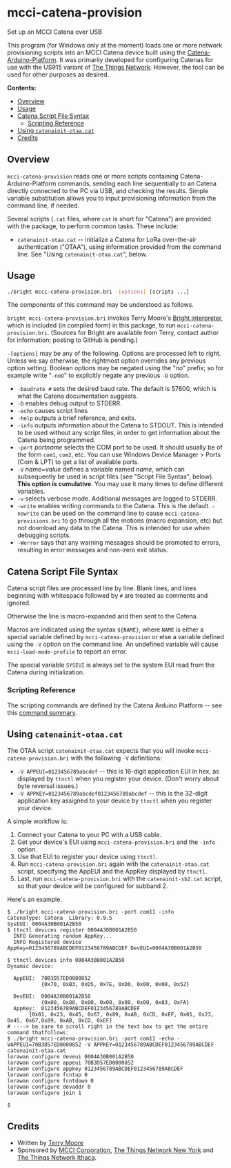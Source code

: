 # mcci-catena-provision

Set up an MCCI Catena over USB

This program (for Windows only at the moment) loads one or more network provisioning scripts into an MCCI Catena device built using the [Catena-Arduino-Platform](https://github.com/mcci-catena/Catena-Arduino-Platform). It was primarily developed for configuring Catenas for use with the US915 variant of [The Things Network](https://thethingsnetwork.org). However, the tool can be used for other purposes as desired.

**Contents:**

<!-- TOC depthFrom:2 -->

- [Overview](#overview)
- [Usage](#usage)
- [Catena Script File Syntax](#catena-script-file-syntax)
	- [Scripting Reference](#scripting-reference)
- [Using `catenainit-otaa.cat`](#using-catenainit-otaacat)
- [Credits](#credits)

<!-- /TOC -->

## Overview

`mcci-catena-provision` reads one or more scripts containing Catena-Arduino-Platform commands, sending each line sequentially to an Catena directly connected to the PC via USB, and checking the results. Simple variable substitution allows you to input provisioning information from the command line, if needed.

Several scripts (`.cat` files, where `cat` is short for "Catena") are provided with the package, to perform common tasks. These include:

* `catenainit-otaa.cat` -- initialize a Catena for LoRa over-the-air authentication ("OTAA"), using information provided from the command line. See "Using `catenainit-otaa.cat`", below.

## Usage

```bash
./bright mcci-catena-provision.bri -[options] [scripts ...]
```

The components of this command may be understood as follows.

`bright mcci-catena-provision.bri` invokes Terry Moore's [Bright interpreter](http://www.lua.org/wshop08.html#moore), which is included (in compiled form) in this package, to run `mcci-catena-provision.bri`. (Sources for Bright are available from Terry, contact author for information; posting to GitHub is pending.)

`-[options]` may be any of the following. Options are processed left to right. Unless we say otherwise, the rightmost option overrides any previous option setting. Boolean options may be negated using the "no" prefix; so for example write "`-noD`" to explicitly negate any previous `-D` option.

* `-baudrate #` sets the desired baud rate. The default is 57600, which is what the Catena documentation suggests.
* `-D` enables debug output to STDERR.
* `-echo` causes script lines
* `-help` outputs a brief reference, and exits.
* `-info` outputs information about the Catena to STDOUT. This is intended to be used without any script files, in order to get information about the Catena being programmed.
* `-port` _portname_ selects the COM port to be used. It should usually be of the form `com1`, `com2`, etc. You can use Windows Device Manager > Ports (Com & LPT) to get a list of available ports.
* `-V` _name_=_value_ defines a variable named _name_, which can subsequently be used in script files (see "Script File Syntax", below). __This option is cumulative__. You may use it many times to define different variables.
* `-v` selects verbose mode. Additional messages are logged to STDERR.
* `-write` enables writing commands to the Catena. This is the default. `-nowrite` can be used on the command line to cause `mcci-catena-provisions.bri` to go through all the motions (macro expansion, etc) but not download any data to the Catena. This is intended for use when debugging scripts.
* `-Werror` says that any warning messages should be promoted to errors, resulting in error messages and non-zero exit status.

## Catena Script File Syntax

Catena script files are processed line by line. Blank lines, and lines beginning with whitespace followed by `#` are treated as comments and ignored.

Otherwise the line is macro-expanded and then sent to the Catena.

Macros are indicated using the syntax `${NAME}`, where `NAME` is either a special variable defined by `mcci-catena-provision` or else a variable defined using the `-V` option on the command line. An undefined variable will cause `mcci-load-mode-profile` to report an error.

The special variable `SYSEUI` is always set to the system EUI read from the Catena during initialization.

### Scripting Reference

The scripting commands are defined by the Catena Arduino Platform -- see this [command summary](https://github.com/mcci-catena/Catena-Arduino-Platform#command-summary).

## Using `catenainit-otaa.cat`

The OTAA script `catenainit-otaa.cat` expects that you will invoke `mcci-catena-provision.bri` with the following `-V` definitions:

* `-V APPEUI=0123456789abcdef` -- this is 16-digit application EUI in hex, as displayed by `ttnctl` when you register your device. (Don't worry about byte reversal issues.)
* `-V APPKEY=0123456789abcdef0123456789abcdef` -- this is the 32-digit application key assigned to your device by `ttnctl` when you register your device.

A simple workflow is:

1. Connect your Catena to your PC with a USB cable.
2. Get your device's EUI using `mcci-catena-provision.bri` and the `-info` option.
3. Use that EUI to register your device using `ttnctl`.
4. Run `mcci-catena-provision.bri` again with the `catenainit-otaa.cat` script, specifying the AppEUI and the AppKey displayed by `ttnctl`.
5. Last, run `mcci-catena-provision.bri` with the `catenainit-sb2.cat` script, so that your device will be configured for subband 2.

Here's an example.

```console
$ ./bright mcci-catena-provision.bri -port com11 -info
CatenaType: Catena  Library: 0.9.5
SysEUI: 0004A30B001A2B50
$ ttnctl devices register 0004A30B001A2B50
  INFO Generating random AppKey...
  INFO Registered device                       AppKey=0123456789ABCDEF0123456789ABCDEF DevEUI=0004A30B001A2B50

$ ttnctl devices info 0004A30B001A2B50
Dynamic device:

  AppEUI:  70B3D57ED0000852
           {0x70, 0xB3, 0xD5, 0x7E, 0xD0, 0x00, 0x08, 0x52}

  DevEUI:  0004A30B001A2B50
           {0x00, 0x80, 0x00, 0x00, 0x00, 0x00, 0x83, 0xFA}
  AppKey:  0123456789ABCDEF0123456789ABCDEF
       {0x01, 0x23, 0x45, 0x67, 0x89, 0xAB, 0xCD, 0xEF, 0x01, 0x23, 0x45, 0x67,0x89, 0xAB, 0xCD, 0xEF}
# ----> be sure to scroll right in the text box to get the entire command thatfollows:
$ ./bright mcci-catena-provision.bri -port com11 -echo -VAPPEUI=70B3D57ED0000852 -V APPKEY=0123456789ABCDEF0123456789ABCDEF catenainit-otaa.cat
lorawan configure deveui 0004A30B001A2B50
lorawan configure appeui 70B3D57ED0000852
lorawan configure appkey 0123456789ABCDEF0123456789ABCDEF
lorawan configure fcntup 0
lorawan configure fcntdown 0
lorawan configure devaddr 0
lorawan configure join 1

$
```

## Credits

* Written by [Terry Moore](https://linkedin.com/in/terrillmoore)
* Sponsored by [MCCI Corporation](http://www.mcci.com), [The Things Network New York](https://thethings.nyc) and [The Things Network Ithaca](https://ttni.tech).

